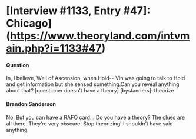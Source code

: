 # [Interview #1133, Entry #47]: Chicago](https://www.theoryland.com/intvmain.php?i=1133#47)

#### Question

In, I believe, Well of Ascension, when Hoid-- Vin was going to talk to Hoid and get information but she sensed something.Can you reveal anything about that?
[questioner doesn't have a theory]
[bystanders]: theorize

#### Brandon Sanderson

No, But you can have a RAFO card... Do you have a theory?
The clues are all there. They’re very obscure. Stop theorizing! I shouldn’t have said anything.

